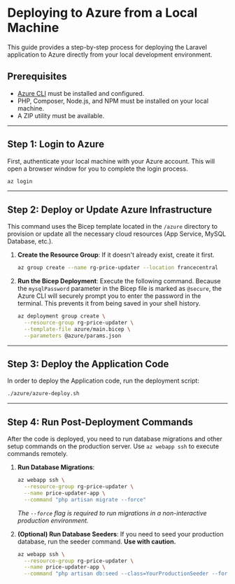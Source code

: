 # Deploying to Azure from a Local Machine

This guide provides a step-by-step process for deploying the Laravel application to Azure directly from your local development environment.

## Prerequisites

- [Azure CLI](https://docs.microsoft.com/en-us/cli/azure/install-azure-cli) must be installed and configured.
- PHP, Composer, Node.js, and NPM must be installed on your local machine.
- A ZIP utility must be available.

---

## Step 1: Login to Azure

First, authenticate your local machine with your Azure account. This will open a browser window for you to complete the login process.

```bash
az login
```

---

## Step 2: Deploy or Update Azure Infrastructure

This command uses the Bicep template located in the `/azure` directory to provision or update all the necessary cloud resources (App Service, MySQL Database, etc.).

1. **Create the Resource Group**: If it doesn't already exist, create it first.

    ```bash
    az group create --name rg-price-updater --location francecentral
    ```

2. **Run the Bicep Deployment**: Execute the following command. Because the `mysqlPassword` parameter in the Bicep file is marked as `@secure`, the Azure CLI will securely prompt you to enter the password in the terminal. This prevents it from being saved in your shell history.

    ```bash
    az deployment group create \
      --resource-group rg-price-updater \
      --template-file azure/main.bicep \
      --parameters @azure/params.json
    ```

---

## Step 3: Deploy the Application Code

In order to deploy the Application code, run the deployment script:

```bash
./azure/azure-deploy.sh
```

---

## Step 4: Run Post-Deployment Commands

After the code is deployed, you need to run database migrations and other setup commands on the production server. Use `az webapp ssh` to execute commands remotely.

1. **Run Database Migrations**:

    ```bash
    az webapp ssh \
      --resource-group rg-price-updater \
      --name price-updater-app \
      --command "php artisan migrate --force"
    ```

    *The `--force` flag is required to run migrations in a non-interactive production environment.*

2. **(Optional) Run Database Seeders**:
    If you need to seed your production database, run the seeder command. **Use with caution.**

    ```bash
    az webapp ssh \
      --resource-group rg-price-updater \
      --name price-updater-app \
      --command "php artisan db:seed --class=YourProductionSeeder --force"
    ```

